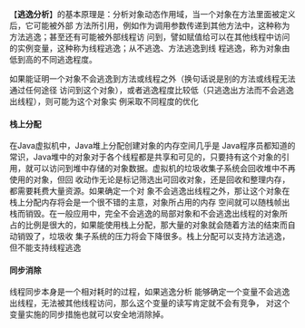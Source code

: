 【**逃逸分析**】的基本原理是：分析对象动态作用域，当一个对象在方法里面被定义后，它可能被外部
方法所引用，例如作为调用参数传递到其他方法中，这种称为方法逃逸；甚至还有可能被外部线程访
问到，譬如赋值给可以在其他线程中访问的实例变量，这种称为线程逃逸；从不逃逸、方法逃逸到线
程逃逸，称为对象由低到高的不同逃逸程度。

如果能证明一个对象不会逃逸到方法或线程之外（换句话说是别的方法或线程无法通过任何途径
访问到这个对象），或者逃逸程度比较低（只逃逸出方法而不会逃逸出线程），则可能为这个对象实
例采取不同程度的优化

 

#### 栈上分配

在Java虚拟机中，Java堆上分配创建对象的内存空间几乎是
Java程序员都知道的常识，Java堆中的对象对于各个线程都是共享和可见的，只要持有这个对象的引
用，就可以访问到堆中存储的对象数据。虚拟机的垃圾收集子系统会回收堆中不再使用的对象，但回
收动作无论是标记筛选出可回收对象，还是回收和整理内存，都需要耗费大量资源。如果确定一个对
象不会逃逸出线程之外，那让这个对象在栈上分配内存将会是一个很不错的主意，对象所占用的内存
空间就可以随栈帧出栈而销毁。在一般应用中，完全不会逃逸的局部对象和不会逃逸出线程的对象所
占的比例是很大的，如果能使用栈上分配，那大量的对象就会随着方法的结束而自动销毁了，垃圾收
集子系统的压力将会下降很多。栈上分配可以支持方法逃逸，但不能支持线程逃逸

#### 同步消除

线程同步本身是一个相对耗时的过程，如果逃逸分析
能够确定一个变量不会逃逸出线程，无法被其他线程访问，那么这个变量的读写肯定就不会有竞争，
对这个变量实施的同步措施也就可以安全地消除掉。

